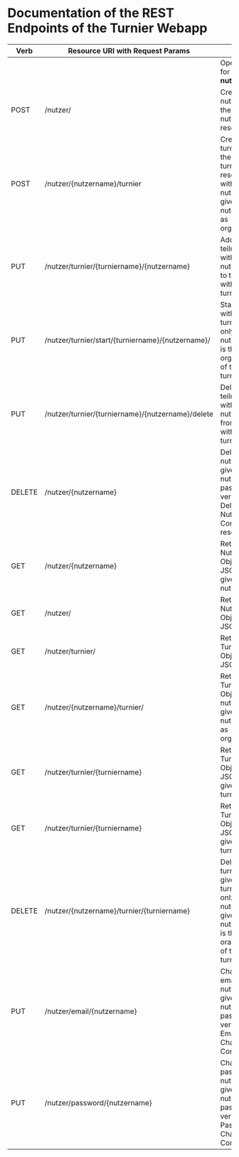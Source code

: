 # Documentation of the REST Endpoints of the Turnier Webapp

| Verb   | Resource URI with Request Params | Effect                                   |
| ------ | -------------------------------- | ---------------------------------------- |
|        |                                  | Operations for Role **nutzer**             |
| POST   | /nutzer/                         | Create a nutzer from the passed nutzer resource |
| POST   | /nutzer/{nutzername}/turnier     | Create a turnier from the passed turnier resource with a nutzer with given nutzername as organisator. |
| PUT    | /nutzer/turnier/{turniername}/{nutzername} | Add teilnehmer with given nutzername to turnier with given turniername |
| PUT    | /nutzer/turnier/start/{turniername}/{nutzername}/ | Start turnier with given turniername only if nutzername is the organisator of this turnier                     |
| PUT    | /nutzer/turnier/{turniername}/{nutzername}/delete | Delete teilnehmer with given nutzername from turnier with given turniername |
| DELETE | /nutzer/{nutzername}             | Delete nutzer with given nutzername, password verify by Delete Nutzer Command resource |
| GET    | /nutzer/{nutzername}             | Returns Nutzer Object as JSON with given nutzername |
| GET    | /nutzer/                         | Returns all Nutzer Objects as JSON |
| GET    | /nutzer/turnier/                 | Returns all Turnier Objects as JSON |
| GET    | /nutzer/{nutzername}/turnier/    | Returns all Turnier Objects with nutzer with given nutzername as organisator |
| GET    | /nutzer/turnier/{turniername}    | Returns Turnier Object as JSON with given turniername |
| GET    | /nutzer/turnier/{turniername}    | Returns Turnier Object as JSON with given turniername |
| DELETE | /nutzer/{nutzername}/turnier/{turniername} | Delee turnier with given turniername onlz if a nutzer with given nutzername is the oranisator of this turnier |
| PUT    | /nutzer/email/{nutzername}       | Change email of nutzer with given nutyername, password verify by Email Change Command |
| PUT    | /nutzer/password/{nutzername}    | Change password of nutzer with given nutyername, password verify by Password Change Command |


